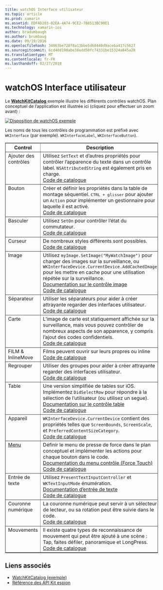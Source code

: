 ```yaml
---
title: watchOS Interface utilisateur
ms.topic: article
ms.prod: xamarin
ms.assetid: EDFAD203-02EA-4A74-9CE2-7B8513BC90E1
ms.technology: xamarin-ios
author: bradumbaugh
ms.author: brumbaug
ms.date: 09/19/2016
ms.openlocfilehash: 34063be728f8a13bbe5d68440d9aceba417c5627
ms.sourcegitcommit: 6cd40d190abe38edd50fc74331be15324a845a28
ms.translationtype: MT
ms.contentlocale: fr-FR
ms.lasthandoff: 02/27/2018
---
```

# <a name="watchos-user-interface"></a>watchOS Interface utilisateur

Le [ **WatchKitCatalog** ](https://github.com/xamarin/monotouch-samples/tree/master/watchOS/WatchKitCatalog) exemple illustre les différents contrôles watchOS. Plan conceptuel de l’application est illustrée ici (cliquez pour effectuer un zoom avant) :

[ ![](images/storyboard-sml.png "Disposition de watchOS exemple")](images/storyboard.png)

Les noms de tous les contrôles de programmation est préfixé avec `WKInterface` (par exemple). `WKInterfaceLabel`, `WKInterfaceButton`).


<table align="center" border="1" cellpadding="1" cellspacing="1">
  <thead>
      <th>
        <strong>Control</strong>
      </th>
      <th>
        <strong>Description</strong>
      </th>
      <th>
        <strong>Screenshot</strong>
      </th>
    </thead>
    <tbody>
    <tr>
      <td valign="top">
Ajouter des contrôles </td>
      <td valign="top">
Utilisez <code>SetText</code> et d’autres propriétés pour contrôler l’apparence du texte dans un contrôle label. <code>NSAttributedString</code> est également pris en charge.
        <br />
        <a href="https://github.com/xamarin/ios-samples/blob/master/watchOS/WatchKitCatalog/WatchKit3Extension/LabelDetailController.cs">Code de catalogue</a>
      </td>
      <td>
        <img src="Images/label.png" class="tableimg">
      </td>
    </tr>
    <tr>
      <td valign="top">
Bouton </td>
      <td valign="top">
Créer et définir les propriétés dans la table de montage séquentiel. <kbd>CTRL + glisser</kbd> pour ajouter un <code>Action</code> pour implémenter un gestionnaire pour laquelle il est activé.
        <br />
        <a href="https://github.com/xamarin/ios-samples/blob/master/watchOS/WatchKitCatalog/WatchKit3Extension/ButtonDetailController.cs">Code de catalogue</a>
      </td>
      <td>
        <img src="Images/button.png" class="tableimg">
      </td>
    </tr>
    <tr>
      <td valign="top">
Basculer </td>
      <td valign="top">
Utilisez <code>SetOn</code> pour contrôler l’état du commutateur.
        <br />
        <a href="https://github.com/xamarin/ios-samples/blob/master/watchOS/WatchKitCatalog/WatchKit3Extension/SwitchDetailController.cs">Code de catalogue</a>
      </td>
      <td>
        <img src="Images/switch.png" class="tableimg">
      </td>
    </tr>
    <tr>
      <td valign="top">
Curseur </td>
      <td valign="top">
De nombreux styles différents sont possibles.
        <br />
        <a href="https://github.com/xamarin/ios-samples/blob/master/watchOS/WatchKitCatalog/WatchKit3Extension/SliderDetailController.cs">Code de catalogue</a>
      </td>
      <td>
        <img src="Images/slider.png" class="tableimg">
      </td>
    </tr>
    <tr>
      <td valign="top">
Image </td>
      <td valign="top">
Utilisez <code>myImage.SetImage("MyWatchImage")</code> pour charger des images sur la surveillance, ou <code>WKInterfaceDevice.CurrentDevice.AddCachedImage</code> pour les mettre en cache pour une utilisation répétée sur la surveillance.
        <br />
        <a href="~/ios/watchos/user-interface/image.md">Documentation sur le contrôle image</a>
        <br />
        <a href="https://github.com/xamarin/ios-samples/blob/master/watchOS/WatchKitCatalog/WatchKit3Extension/ImageDetailController.cs">Code de catalogue</a>
      </td>
      <td>
        <img src="Images/image.png" class="tableimg">
      </td>
    </tr>
    <tr>
      <td valign="top">
Séparateur </td>
      <td valign="top">
Utiliser les séparateurs pour aider à créer attrayante regarder des interfaces utilisateur.
        <br />
        <a href="https://github.com/xamarin/ios-samples/blob/master/watchOS/WatchKitCatalog/WatchKit3Extension/SeparatorDetailController.cs">Code de catalogue</a>
      </td>
      <td>
        <img src="Images/separator.png" class="tableimg">
      </td>
    </tr>
    <tr>
      <td valign="top">
Carte </td>
      <td valign="top">
L’image de carte est statiquement affichée sur la surveillance, mais vous pouvez contrôler de nombreux aspects de son apparence, y compris l’ajout des codes confidentiels.
        <br />
        <a href="https://github.com/xamarin/ios-samples/blob/master/watchOS/WatchKitCatalog/WatchKit3Extension/MapDetailController.cs">Code de catalogue</a>
      </td>
      <td>
        <img src="Images/map.png" class="tableimg">
      </td>
    </tr>
    <tr>
      <td valign="top">
FILM & InlineMove </td>
      <td valign="top">
Films peuvent ouvrir sur leurs propres ou inline <br />
        <a href="https://github.com/xamarin/ios-samples/blob/master/watchOS/WatchKitCatalog/WatchKit3Extension/MovieDetailController.cs">Code de catalogue</a>
      </td>
      <td>
        <img src="Images/movie.png" class="tableimg">
      </td>
    </tr>
    <tr>
      <td valign="top">
Regrouper </td>
      <td valign="top">
Utiliser des groupes pour aider à créer attrayante regarder des interfaces utilisateur.
        <br />
        <a href="https://github.com/xamarin/ios-samples/blob/master/watchOS/WatchKitCatalog/WatchKit3Extension/GroupDetailController.cs">Code de catalogue</a>
      </td>
      <td>
        <img src="Images/group.png" class="tableimg">
      </td>
    </tr>
    <tr>
      <td valign="top">
Table </td>
      <td valign="top">
Une version simplifiée de tables sur iOS.
Implémentez <code>DidSelectRow</code> pour répondre à la sélection de l’utilisateur (ou utilisez un segue).
        <br />
        <a href="~/ios/watchos/user-interface/table.md">Documentation sur le contrôle table</a>
        <br />
        <a href="https://github.com/xamarin/ios-samples/blob/master/watchOS/WatchKitCatalog/WatchKit3Extension/TableDetailController.cs">Code de catalogue</a>
      </td>
      <td>
        <img src="Images/table.png" class="tableimg">
      </td>
    </tr>
    <tr>
      <td valign="top">
Appareil </td>
      <td valign="top">
        <code>WKInterfaceDevice.CurrentDevice</code> contient des propriétés telles que <code>ScreenBounds</code>, <code>ScreenScale</code>, et <code>PreferredContentSizeCategory</code>.
        <br />
        <a href="https://github.com/xamarin/ios-samples/blob/master/watchOS/WatchKitCatalog/WatchKit3Extension/DeviceDetailController.cs">Code de catalogue</a>
      </td>
      <td>
        <img src="Images/device.png" class="tableimg">
      </td>
    </tr>
    <tr>
      <td valign="top">
        <a href="~/ios/watchos/user-interface/menu.md">Menu</a>
      </td>
      <td valign="top">
Définir le menu de presse de force dans le plan conceptuel et implémenter les actions pour chaque bouton dans le code.
        <br />
        <a href="~/ios/watchos/user-interface/menu.md">Documentation du menu contrôle (Force Touch)</a>
        <br />
        <a href="https://github.com/xamarin/ios-samples/blob/master/watchOS/WatchKitCatalog/WatchKit3Extension/ControllerDetailController.cs">Code de catalogue</a>
      </td>
      <td>
        <img src="Images/controller.png" class="tableimg">
      </td>
    </tr>
    <tr>
      <td valign="top">
Entrée de texte </td>
      <td valign="top">
Utilisez <code>PresentTextInputController</code> et <code>WKTextInputMode</code> énumération.
        <br />
        <a href="~/ios/watchos/user-interface/text-input.md">Documentation d’entrée de texte</a>
        <br />
        <a href="https://github.com/xamarin/ios-samples/blob/master/watchOS/WatchKitCatalog/WatchKit3Extension/TextInputDetailController.cs">Code de catalogue</a>
      </td>
      <td>
        <img src="Images/textinput.png" class="tableimg">
      </td>
    </tr>
    <tr>
      <td valign="top">
Couronne numérique </td>
      <td valign="top">
La couronne numérique peut servir à un sélecteur de lecteur, ou sa rotation peut être suivie dans le code.
        <br />
        <a href="https://github.com/xamarin/ios-samples/blob/master/watchOS/WatchKitCatalog/WatchKit3Extension/CrownDetailController.cs">Code de catalogue</a>
      </td>
      <td>
        <img src="Images/digital-crown.png" class="tableimg">
      </td>
    </tr>
    <tr>
      <td valign="top">
Mouvements </td>
      <td valign="top">
Il existe quatre types de reconnaissance de mouvement qui peut être ajouté à une scène : Tap, faites défiler, panoramique et LongPress.
        <br />
        <a href="https://github.com/xamarin/ios-samples/blob/master/watchOS/WatchKitCatalog/WatchKit3Extension/GestureDetailController.cs">Code de catalogue</a>
      </td>
      <td>
        <img src="Images/gestures.png" class="tableimg">
      </td>
    </tr>
    </tbody>
</table>



## <a name="related-links"></a>Liens associés

- [WatchKitCatalog (exemple)](https://developer.xamarin.com/samples/monotouch/watchOS/WatchKitCatalog/)
- [Référence des API Kit espion](https://developer.xamarin.com/api/namespace/WatchKit/)
